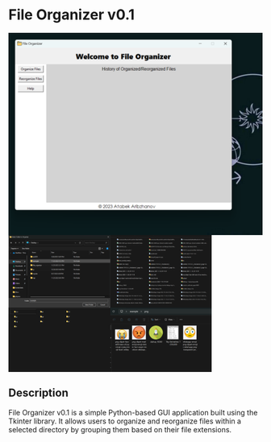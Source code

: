 # File Organizer v0.1

<div style="display: flex; flex-wrap: wrap;">
    <img src="images/1.png" width="600%" />
    <img src="images/2.png" width="40%" />
    <img src="images/3.png" width="40%" />
    <img src="images/4.png" width="40%" />
    <img src="images/5.png" width="40%" />
</div>


## Description

File Organizer v0.1 is a simple Python-based GUI application built using the Tkinter library. It allows users to organize and reorganize files within a selected directory by grouping them based on their file extensions.


